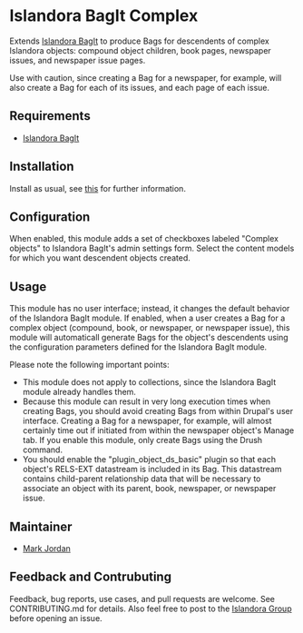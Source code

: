 # Islandora BagIt Complex

Extends [Islandora BagIt](https://github.com/Islandora/islandora_bagit) to produce Bags for descendents of complex Islandora objects: compound object children, book pages, newspaper issues, and newspaper issue pages.

Use with caution, since creating a Bag for a newspaper, for example, will also create a Bag for each of its issues, and each page of each issue.


## Requirements

* [Islandora BagIt](https://github.com/Islandora/islandora_bagit)

## Installation

Install as usual, see [this](https://drupal.org/documentation/install/modules-themes/modules-7) for further information.

## Configuration

When enabled, this module adds a set of checkboxes labeled "Complex objects" to Islandora BagIt's admin settings form. Select the content models for which you want descendent objects created.

## Usage

This module has no user interface; instead, it changes the default behavior of the Islandora BagIt module. If enabled, when a user creates a Bag for a complex object (compound, book, or newspaper, or newspaper issue), this module will automaticall generate Bags for the object's descendents using the configuration parameters defined for the Islandora BagIt module.

Please note the following important points:

* This module does not apply to collections, since the Islandora BagIt module already handles them.
* Because this module can result in very long execution times when creating Bags, you should avoid creating Bags from within Drupal's user interface. Creating a Bag for a newspaper, for example, will almost certainly time out if initiated from within the newspaper object's Manage tab. If you enable this module, only create Bags using the Drush command.
* You should enable the "plugin_object_ds_basic" plugin so that each object's RELS-EXT datastream is included in its Bag. This datastream contains child-parent relationship data that will be necessary to associate an object with its parent, book, newspaper, or newspaper issue.

## Maintainer

* [Mark Jordan](https://github.com/mjordan)


## Feedback and Contrubuting

Feedback, bug reports, use cases, and pull requests are welcome. See CONTRIBUTING.md for details. Also feel free to post to the [Islandora Group](https://groups.google.com/forum/?hl=en&fromgroups#!forum/islandora) before opening an issue.
